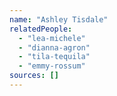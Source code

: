 ```yaml
---
name: "Ashley Tisdale"
relatedPeople:
  - "lea-michele"
  - "dianna-agron"
  - "tila-tequila"
  - "emmy-rossum"
sources: []
---
```



